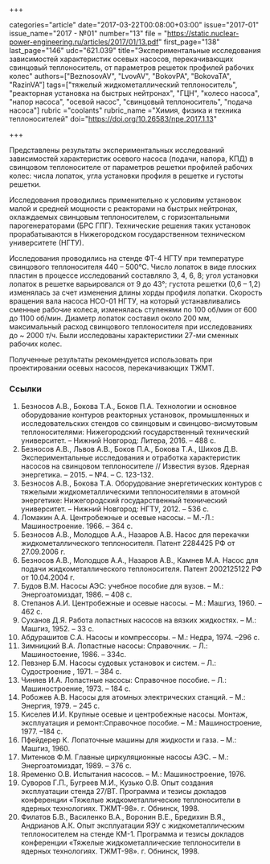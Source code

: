 +++

categories="article"
date="2017-03-22T00:08:00+03:00"
issue="2017-01"
issue_name="2017 - №01"
number="13"
file = "https://static.nuclear-power-engineering.ru/articles/2017/01/13.pdf"
first_page="138"
last_page="146"
udc="621.039"
title="Экспериментальные исследования зависимостей характеристик осевых насосов, перекачивающих свинцовый теплоноситель, от параметров решеток профилей рабочих колес"
authors=["BeznosovAV", "LvovAV", "BokovPA", "BokovaTA", "RazinVA"]
tags=["тяжелый жидкометаллический теплоноситель", "реакторная установка на быстрых нейтронах", "ГЦН", "колесо насоса", "напор насоса", "осевой насос", "свинцовый теплоноситель", "подача насоса"]
rubric ="coolants"
rubric_name ="Химия, физика и техника теплоносителей"
doi="https://doi.org/10.26583/npe.2017.1.13"

+++

Представлены результаты экспериментальных исследований зависимостей характеристик осевого насоса (подачи, напора, КПД) в свинцовом теплоносителе от параметров решетки профилей рабочих колес: числа лопаток, угла установки профиля в решетке и густоты решетки.

Исследования проводились применительно к условиям установок малой и средней мощности с реакторами на быстрых нейтронах, охлаждаемых свинцовым теплоносителем, с горизонтальными парогенераторами (БРС ГПГ). Технические решения таких установок прорабатываются в Нижегородском государственном техническом университете (НГТУ).

Исследования проводились на стенде ФТ-4 НГТУ при температуре свинцового теплоносителя 440 – 500°C. Число лопаток в виде плоских пластин в процессе исследований составляло 3, 4, 6, 8; угол установки лопаток в решетке варьировался от 9 до 43°; густота решетки (0,6 – 1,2) изменялась за счет изменения длины хорды профиля лопатки. Скорость вращения вала насоса НСО-01 НГТУ, на который устанавливались сменные рабочие колеса, изменялась ступенями по 100 об/мин от 600 до 1100 об/мин. Диаметр лопаток составил около 200 мм, максимальный расход свинцового теплоносителя при исследованиях до ~ 2000 т/ч. Были исследованы характеристики 27-ми сменных рабочих колес.

Полученные результаты рекомендуется использовать при проектировании осевых насосов, перекачивающих ТЖМТ.

### Ссылки

1. Безносов А.В., Бокова Т.А., Боков П.А. Технологии и основное оборудование контуров реакторных установок, промышленных и исследовательских стендов со свинцовым и свинцово-висмутовым теплоносителями: Нижегородский государственный технический университет. – Нижний Новгород: Литера, 2016. – 488 с.
2. Безносов А.В., Львов А.В., Боков П.А., Бокова Т.А., Шихов Д.В. Экспериментальные исследования и отработка характеристик насосов на свинцовом теплоносителе // Известия вузов. Ядерная энергетика. – 2015. – №4. – С. 123-132.
3. Безносов А.В., Бокова Т.А. Оборудование энергетических контуров с тяжелыми жидкометаллическими теплоносителями в атомной энергетике: Нижегородский государственный технический университет. – Нижний Новгород: НГТУ, 2012. – 536 с.
4. Ломакин А.А. Центробежные и осевые насосы. – М.-Л.: Машиностроение. 1966. – 364 с.
5. Безносов А.В., Молодцов А.А., Назаров А.В. Насос для перекачки жидкометаллического теплоносителя. Патент 2284425 РФ от 27.09.2006 г.
6. Безносов А.В., Молодцов А.А., Назаров А.В., Камнев М.А. Насос для подачи жидкометаллического теплоносителя. Патент 2002125122 РФ от 10.04.2004 г.
7. Будов В.М. Насосы АЭС: учебное пособие для вузов. – М.: Энергоатомиздат, 1986. – 408 c.
8. Степанов А.И. Центробежные и осевые насосы. – М.: Машгиз, 1960. – 462 с.
9. Суханов Д.Я. Работа лопастных насосов на вязких жидкостях. – М.: Машгиз, 1952. – 33 с.
10. Абдурашитов С.А. Насосы и компрессоры. – М.: Недра, 1974. –296 с.
11. Зимницкий В.А. Лопастные насосы: Справочник. – Л.: Машиностоение, 1986. – 334с.
12. Певзнер Б.М. Насосы судовых установок и систем. – Л.: Судостроение , 1971. – 384 с.
13. Чиняев И.А. Лопастные насосы: Справочное пособие. – Л.: Машиностроение, 1973. – 184 с.
14. Робожев А.В. Насосы для атомных электрических станций. – М.: Энергия, 1979. – 245 с.
15. Киселев И.И. Крупные осевые и центробежные насосы. Монтаж, эксплуатация и ремонт:Справочное пособие. – М.: Машиностроение, 1977. –184 с.
16. Пфейдерер К. Лопаточные машины для жидкости и газа. – М.: Машгиз, 1960.
17. Митенков Ф.М. Главные циркуляционные насосы АЭС. – М.: Энергоатомиздат, 1989. – 376 с.
18. Яременко О.В. Испытания насосов. – М.: Машиностроение, 1976.
19. Суворов Г.П., Бугреев М.И., Кузько О.В. Опыт создания эксплуатации стенда 27/ВТ. Программа и тезисы докладов конференции «Тяжелые жидкометаллические теплоносители в ядерных технологиях. ТЖМТ-98». г. Обнинск, 1998.
20. Филатов Б.В., Василенко В.А., Воронин В.Е., Бредихин В.Я., Андрианов А.К. Опыт эксплуатации ЯЭУ с жидкометаллическим теплоносителем на стенде КМ-1. Программа и тезисы докладов конференции «Тяжелые жидкометаллические теплоносители в ядерных технологиях. ТЖМТ-98». г. Обнинск, 1998.